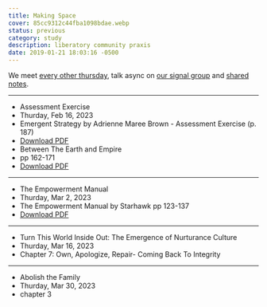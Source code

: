 ```yaml
---
title: Making Space
cover: 85cc9312c44fba1098bdae.webp
status: previous
category: study
description: liberatory community praxis
date: 2019-01-21 18:03:16 -0500
---
```

We meet [every other thursday](https://praxis.nyc/big-room), talk async on [our signal group](https://signal.group/#CjQKIPegvchEQyuQXnKDrwUBYniuH9kw0T3QS1Ao8s0uU1raEhA7ehpeUK8vzxqInPRzxTRX) and [shared notes](https://hackmd.io/@praxis/making-space).

---

*   Assessment Exercise
*   Thurday, Feb 16, 2023
*   Emergent Strategy by Adrienne Maree Brown - Assessment Exercise (p. 187)
*   [Download PDF](https://www.google.com/url?sa=t&rct=j&q=&esrc=s&source=web&cd=&ved=2ahUKEwiThcK7xd77AhUeD1kFHf2TBbEQFnoECB8QAQ&url=https%3A%2F%2Fcanvas.uw.edu%2Fcourses%2F1318795%2Ffiles%2F58259301%2Fdownload%3Fverifier%3DVon7wqwJj5CEhx3dYyXIlHGhHry8fw6Z5ynGfBSo%26wrap%3D1&usg=AOvVaw2U6iIh3SpGH7_pMwZGwqnW)
*   Between The Earth and Empire
*   pp 162-171
*   [Download PDF](https://archive.org/details/between_earth_and_empire_9781629636658/page/n3/mode/2up)

---

*   The Empowerment Manual
*   Thurday, Mar 2, 2023
*   The Empowerment Manual by Starhawk pp 123-137
*   [Download PDF](https://sustainabilitypopulareducation.files.wordpress.com/2014/05/the-empowerment-manual_nodrm.pdf)

---

*   Turn This World Inside Out: The Emergence of Nurturance Culture
*   Thurday, Mar 16, 2023
*   Chapter 7: Own, Apologize, Repair- Coming Back To Integrity

---

*   Abolish the Family
*   Thurday, Mar 30, 2023
*   chapter 3